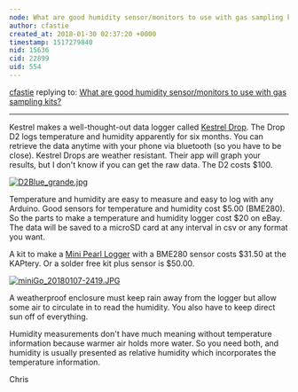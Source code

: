 ```yaml
---
node: What are good humidity sensor/monitors to use with gas sampling kits?
author: cfastie
created_at: 2018-01-30 02:37:20 +0000
timestamp: 1517279840
nid: 15636
cid: 22899
uid: 554
---
```




[cfastie](../profile/cfastie) replying to: [What are good humidity sensor/monitors to use with gas sampling kits?](../notes/gretchengehrke/01-29-2018/what-are-good-humidity-sensor-monitors-to-use-with-gas-sampling-kits-that-sample-over-days)

----
Kestrel makes a well-thought-out data logger called [Kestrel Drop](https://kestrelmeters.com/products/kestrel-drop). The Drop D2 logs temperature and humidity apparently for six months. You can retrieve the data anytime with your phone via bluetooth (so you have to be close). Kestrel Drops are weather resistant. Their app will graph your results, but I don't know if you can get the raw data. The D2 costs $100.

[![D2Blue_grande.jpg](https://publiclab.org/system/images/photos/000/023/391/medium/D2Blue_grande.jpg)](https://publiclab.org/system/images/photos/000/023/391/original/D2Blue_grande.jpg)

Temperature and humidity are easy to measure and easy to log with any Arduino. Good sensors for temperature and humidity cost $5.00 (BME280). So the parts to make a temperature and humidity logger cost $20 on eBay. The data will be saved to a microSD card at any interval in csv or any format you want. 

A kit to make a [Mini Pearl Logger](http://kaptery.com/product/mini-pearl-logger-kit) with a BME280 sensor costs $31.50 at the KAPtery. Or a solder free kit plus sensor is $50.00. 

[![miniGo_20180107-2419.JPG](https://publiclab.org/system/images/photos/000/023/392/medium/miniGo_20180107-2419.JPG)](https://publiclab.org/system/images/photos/000/023/392/original/miniGo_20180107-2419.JPG)

A weatherproof enclosure must keep rain away from the logger but allow some air to circulate in to read the humidity. You also have to keep direct sun off of everything.

Humidity measurements don't have much meaning without temperature information because warmer air holds more water. So you need both, and humidity is usually presented as relative humidity which incorporates the temperature information.

Chris

